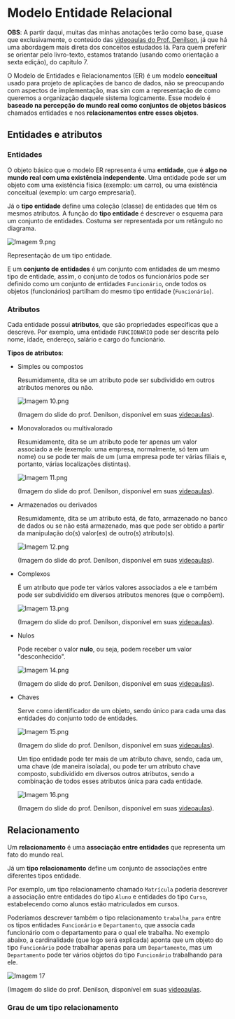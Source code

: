 # Modelo Entidade Relacional
**OBS**: A partir daqui, muitas das minhas anotações terão como base, quase que exclusivamente, o conteúdo das [videoaulas do Prof. Denilson](https://www.youtube.com/playlist?list=PLpAVc-5L0TX-ryMY_4nN8f2BT28Wp_O_n), já que há uma abordagem mais direta dos conceitos estudados lá. Para quem preferir se orientar pelo livro-texto, estamos tratando (usando como orientação a sexta edição), do capítulo 7.

O Modelo de Entidades e Relacionamentos (ER) é um modelo **conceitual** usado para projeto de aplicações de banco de dados, não se preocupando com aspectos de implementação, mas sim com a representação de como queremos a organização daquele sistema logicamente.
Esse modelo é **baseado na percepção do mundo real como conjuntos de objetos básicos** chamados entidades e nos **relacionamentos entre esses objetos**.

## Entidades e atributos
### Entidades
O objeto básico que o modelo ER representa é uma **entidade**, que é **algo no mundo real com uma existência independente**. Uma entidade pode ser um objeto com uma existência física (exemplo: um carro), ou uma existência conceitual (exemplo: um cargo empresarial). 

Já o **tipo entidade** define uma coleção (classe) de entidades que têm os mesmos atributos. A função do **tipo entidade** é descrever o esquema para um conjunto de entidades. Costuma ser representada por um retângulo no diagrama.

![Imagem 9.png](https://github.com/gabrafo/Intro-SBDs/blob/main/Anexo/Imagem%209.png)

Representação de um tipo entidade.

E um **conjunto de entidades** é um conjunto com entidades de um mesmo tipo de entidade, assim, o conjunto de todos os funcionários pode ser definido como um conjunto de entidades `Funcionário`, onde todos os objetos (funcionários) partilham do mesmo tipo entidade (`Funcionário`).

### Atributos

Cada entidade possui **atributos**, que são propriedades especificas que a descreve. Por exemplo, uma entidade `FUNCIONARIO` pode ser descrita pelo nome, idade, endereço, salário e cargo do funcionário.

**Tipos de atributos**:
- Simples ou compostos

  Resumidamente, dita se um atributo pode ser subdividido em outros atributos menores ou não.
  
  ![Imagem 10.png](https://github.com/gabrafo/Intro-SBDs/blob/main/Anexo/Imagem%2010.png)
  
  (Imagem do slide do prof. Denilson, disponível em suas [videoaulas](https://youtu.be/w-uUcd227xA?si=cnFS1HVaPDTLmNLI)).
  
- Monovalorados ou multivalorado

  Resumidamente, dita se um atributo pode ter apenas um valor associado a ele (exemplo: uma empresa, normalmente, só tem um nome) ou se pode ter mais de um (uma empresa pode ter várias filiais e, portanto, várias localizações distintas).
  
  ![Imagem 11.png](https://github.com/gabrafo/Intro-SBDs/blob/main/Anexo/Imagem%2011.png)
  
  (Imagem do slide do prof. Denilson, disponível em suas [videoaulas](https://youtu.be/w-uUcd227xA?si=cnFS1HVaPDTLmNLI)).
  
- Armazenados ou derivados

  Resumidamente, dita se um atributo está, de fato, armazenado no banco de dados ou se não está armazenado, mas que pode ser obtido a partir da manipulação do(s) valor(es) de outro(s) atributo(s).
  
  ![Imagem 12.png](https://github.com/gabrafo/Intro-SBDs/blob/main/Anexo/Imagem%2012.png)
  
  (Imagem do slide do prof. Denilson, disponível em suas [videoaulas](https://youtu.be/w-uUcd227xA?si=cnFS1HVaPDTLmNLI)).

- Complexos

  É um atributo que pode ter vários valores associados a ele e também pode ser subdividido em diversos atributos menores (que o compõem).
  
  ![Imagem 13.png](https://github.com/gabrafo/Intro-SBDs/blob/main/Anexo/Imagem%2013.png)

  (Imagem do slide do prof. Denilson, disponível em suas [videoaulas](https://youtu.be/w-uUcd227xA?si=cnFS1HVaPDTLmNLI)).

- Nulos

  Pode receber o valor **nulo**, ou seja, podem receber um valor "desconhecido".
  
  ![Imagem 14.png](https://github.com/gabrafo/Intro-SBDs/blob/main/Anexo/Imagem%2014.png)

  (Imagem do slide do prof. Denilson, disponível em suas [videoaulas](https://youtu.be/w-uUcd227xA?si=cnFS1HVaPDTLmNLI)).
  
- Chaves

  Serve como identificador de um objeto, sendo único para cada uma das entidades do conjunto todo de entidades.
  
  ![Imagem 15.png](https://github.com/gabrafo/Intro-SBDs/blob/main/Anexo/Imagem%2015.png)

  (Imagem do slide do prof. Denilson, disponível em suas [videoaulas](https://youtu.be/w-uUcd227xA?si=cnFS1HVaPDTLmNLI)).
  
  Um tipo entidade pode ter mais de um atributo chave, sendo, cada um, uma chave (de maneira isolada), ou pode ter um atributo chave composto, subdividido em diversos outros atributos, sendo a combinação de todos esses atributos única para cada entidade.
  
  ![Imagem 16.png](https://github.com/gabrafo/Intro-SBDs/blob/main/Anexo/Imagem%2016.png)

  (Imagem do slide do prof. Denilson, disponível em suas [videoaulas](https://youtu.be/w-uUcd227xA?si=cnFS1HVaPDTLmNLI)).

## Relacionamento
Um **relacionamento** é uma **associação entre entidades** que representa um fato do mundo real.

Já um **tipo relacionamento** define um conjunto de associações entre diferentes tipos entidade. 

Por exemplo, um tipo relacionamento chamado `Matrícula` poderia descrever a associação entre entidades do tipo `Aluno` e entidades do tipo `Curso`, estabelecendo como alunos estão matriculados em cursos. 

Poderíamos descrever também o tipo relacionamento `trabalha_para` entre os tipos entidades `Funcionário` e `Departamento`, que associa cada funcionário com o departamento para o qual ele trabalha. No exemplo abaixo, a cardinalidade (que logo será explicada) aponta que um objeto do tipo `Funcionário` pode trabalhar apenas para um `Departamento`, mas um `Departamento` pode ter vários objetos do tipo `Funcionário` trabalhando para ele.

![Imagem 17](https://github.com/gabrafo/Intro-SBDs/blob/main/Anexo/Imagem%2017.png)

(Imagem do slide do prof. Denilson, disponível em suas [videoaulas](https://www.youtube.com/watch?v=KPzgL_4zuxc&list=PLpAVc-5L0TX-ryMY_4nN8f2BT28Wp_O_n&index=14&ab_channel=DenilsonAlvesPereira).

### Grau de um tipo relacionamento
